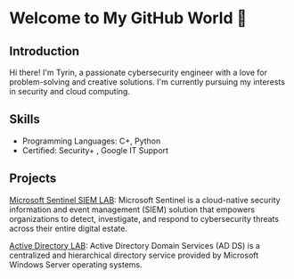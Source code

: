 # Welcome to My GitHub World 👋

## Introduction
Hi there! I'm Tyrin, a passionate cybersecurity engineer with a love for problem-solving and creative solutions. I'm currently pursuing my interests in security and cloud computing.

## Skills
- Programming Languages: C+, Python
- Certified: Security+ , Google IT Support

## Projects
[Microsoft Sentinel SIEM LAB](https://github.com/TyrinSoC/Microsoft-Sentinel_SIEM-Lab "SIEM Project"): Microsoft Sentinel is a cloud-native security information and event management (SIEM) solution that empowers organizations to detect, investigate, and respond to cybersecurity threats across their entire digital estate.

[Active Directory LAB](https://github.com/TyrinSoC/Active-Directory_Domain-Services "AD DS Project"): Active Directory Domain Services (AD DS) is a centralized and hierarchical directory service provided by Microsoft Windows Server operating systems.
